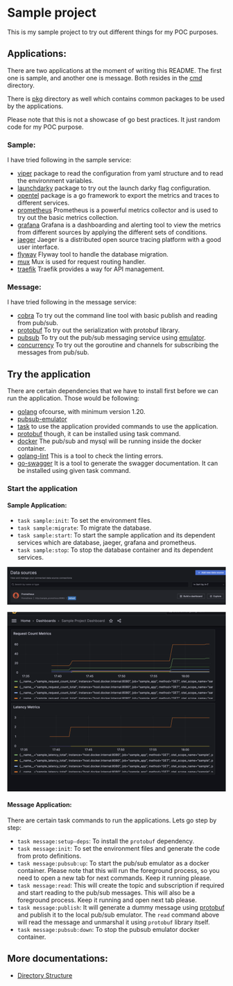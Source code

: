 # Sample project

This is my sample project to try out different things for my POC purposes.


## Applications:

There are two applications at the moment of writing this README. The first one is sample, and another one is message. Both resides in the [cmd][cmd] directory.

There is [pkg][pkg] directory as well which contains common packages to be used by the applications.

Please note that this is not a showcase of go best practices. It just random code for my POC purpose.

### Sample:

I have tried following in the sample service:

- [viper][viper] package to read the configuration from yaml structure and to read the environment variables.
- [launchdarky][ldarkly] package to try out the launch darky flag configuration.
- [opentel][otel] package is a go framework to export the metrics and traces to different services.
- [prometheus][prom] Prometheus is a powerful metrics collector and is used to try out the basic metrics collection.
- [grafana][grafana] Grafana is a dashboarding and alerting tool to view the metrics from different sources by applying the different sets of conditions.
- [jaeger][jaeger] Jaeger is a distributed open source tracing platform with a good user interface.
- [flyway][flyway] Flyway tool to handle the database migration.
- [mux][mux] Mux is used for request routing handler.
- [traefik][traefik] Traefik provides a way for API management.

### Message:

I have tried following in the message service:

- [cobra][cobra] To try out the command line tool with basic publish and reading from pub/sub.
- [protobuf][protobuf] To try out the serialization with protobuf library.
- [pubsub][pubsub] To try out the pub/sub messaging service using [emulator][pubsubemulator].
- [concurrency][goroutine] To try out the goroutine and channels for subscribing the messages from pub/sub.


## Try the application

There are certain dependencies that we have to install first before we can run the application. Those would be following:

- [golang][golang] ofcourse, with minimum version 1.20.
- [pubsub-emulator][pubsubemulator]
- [task][taskfile] to use the application provided commands to use the application.
- [protobuf][protobufdev] though, it can be installed using task command.
- [docker][docker] The pub/sub and mysql will be running inside the docker container.
- [golang-lint][golint] This is a tool to check the linting errors.
- [go-swagger][goswagger] It is a tool to generate the swagger documentation. It can be installed using given task command.

### Start the application

#### Sample Application:

- `task sample:init`: To set the environment files.
- `task sample:migrate`: To migrate the database.
- `task sample:start`: To start the sample application and its dependent services which are database, jaeger, grafana and prometheus.
- `task sample:stop`: To stop the database container and its dependent services.

![grafana datasource config](./docs/images/grafana-datasource-config.png)

![grafana dashboard](./docs/images/grafana-dashboard.png)

#### Message Application:

There are certain task commands to run the applications. Lets go step by step:

- `task message:setup-deps`: To install the `protobuf` dependency.
- `task message:init`: To set the environment files and generate the code from proto definitions.
- `task message:pubsub:up`: To start the pub/sub emulator as a docker container. Please note that this will run the foreground process, so you need to open a new tab for next commands. Keep it running please.
- `task message:read`: This will create the topic and subscription if required and start reading to the pub/sub messages. This will also be a foreground process. Keep it running and open next tab please.
-  `task message:publish`: It will generate a dummy message using [protobuf][protobufdev] and publish it to the local pub/sub emulator. The `read` command above will read the message and unmarshal it using `protobuf` library itself.
- `task message:pubsub:down`: To stop the pubsub emulator docker container.

## More documentations:

- [Directory Structure](./docs/directory.md)

[cmd]:./cmd
[pkg]:./pkg/
[golang]:https://go.dev/doc/install
[docker]:https://www.docker.com/get-started/
[mux]:https://github.com/gorilla/mux
[viper]:https://github.com/spf13/viper
[cobra]:https://github.com/spf13/cobra
[protobuf]:https://github.com/golang/protobuf
[protobufdev]:https://protobuf.dev/
[goroutine]:https://medium.com/nerd-for-tech/learning-go-concurrency-goroutines-channels-8836b3c34152
[golint]:https://github.com/golangci/golangci-lint
[goswagger]:https://github.com/go-swagger/go-swagger
[taskfile]:https://taskfile.dev/
[flyway]:https://flywaydb.org/
[pubsub]:https://pkg.go.dev/cloud.google.com/go/pubsub
[pubsubemulator]:https://cloud.google.com/pubsub/docs/emulator
[ldarkly]:https://github.com/launchdarkly/go-sdk-common
[otel]:https://github.com/open-telemetry/opentelemetry-go
[prom]:https://prometheus.io/
[grafana]:https://grafana.com/
[jaeger]:https://www.jaegertracing.io/docs/1.51/
[traefik]:https://doc.traefik.io/traefik
